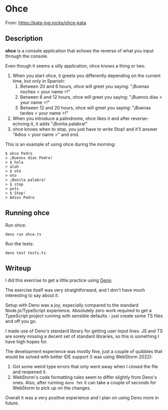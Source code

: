 # Ohce

From: https://kata-log.rocks/ohce-kata

## Description

**ohce** is a console application that echoes the reverse of what you input
through the console.

Even though it seems a silly application, ohce knows a thing or two.

1. When you start ohce, it greets you differently depending on the current time,
   but only in Spanish:
   1. Between 20 and 6 hours, ohce will greet you saying: "¡Buenas noches < your
      name >!"
   2. Between 6 and 12 hours, ohce will greet you saying: "¡Buenos días < your
      name >!"
   3. Between 12 and 20 hours, ohce will greet you saying: "¡Buenas tardes <
      your name >!"
2. When you introduce a palindrome, ohce likes it and after reverse-echoing it,
   it adds "¡Bonita palabra!"
3. ohce knows when to stop, you just have to write Stop! and it'll answer "Adios
   < your name >" and end.

This is an example of using ohce during the morning:

```shell
$ ohce Pedro
> ¡Buenos días Pedro!
> $ hola
> aloh
> $ oto
> oto
> ¡Bonita palabra!
> $ stop
> pots
> $ Stop!
> Adios Pedro
```

## Running ohce

Run ohce:

```shell
deno run ohce.ts
```

Run the tests:

```shell
deno test tests.ts
```

## Writeup

I did this exercise to get a little practice using [Deno](https://deno.land).

The exercise itself was very straightforward, and I don't have much interesting
to say about it.

Setup with Deno was a joy, especially compared to the standard
Node.js/TypeScript experience. Absolutely zero work required to get a TypeScript
project running with sensible defaults - just create some TS files and off you
go.

I made use of Deno's standard library for getting user input lines. JS and TS
are sorely missing a decent set of standard libraries, so this is something I
have high hopes for.

The development experience was mostly fine, just a couple of quibbles that would
be solved with better IDE support (I was using WebStorm 2022):

1. Got some weird type errors that only went away when I closed the file and
   reopened it.
2. WebStorm's code formatting rules seem to differ slightly from Deno's ones.
   Also, after running `deno fmt` it can take a couple of seconds for WebStorm
   to pick up on the changes.

Overall it was a very positive experience and I plan on using Deno more in
future.
